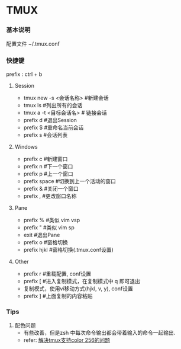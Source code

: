 TMUX
========
### 基本说明
配置文件  ~/.tmux.conf

### 快捷键
prefix : ctrl + b<br>

1. Session
    - tmux new -s <会话名称> #新建会话
    - tmux ls #列出所有的会话
    - tmux a -t <目标会话名> # 链接会话
    - prefix d #退出Session
    - prefix $ #重命名当前会话
    - prefix s #会话列表

2. Windows
    - prefix c #新建窗口
    - prefix n #下一个窗口
    - prefix p #上一个窗口
    - prefix space #切换到上一个活动的窗口
    - prefix & #关闭一个窗口
    - prefix , #更改窗口名称

3. Pane
    - prefix % #类似 vim vsp
    - prefix " #类似 vim sp
    - exit #退出Pane
    - prefix o #窗格切换
    - prefix hjkl #窗格切换(.tmux.conf设置)

4. Other
    - prefix r #重载配置, conf设置
    - prefix [ #进入复制模式，在复制模式中 q 即可退出
    - 复制模式，使用vi移动方式(hjkl, v, y), conf设置
    - prefix ] #上面复制的内容粘贴


### Tips
1. 配色问题
    - 有些改善，但是zsh 中每次命令输出都会带着输入的命令一起输出.
    - refer: [解决tmux支持color 256的问题](http://www.wutianqi.com/?p=3681)
